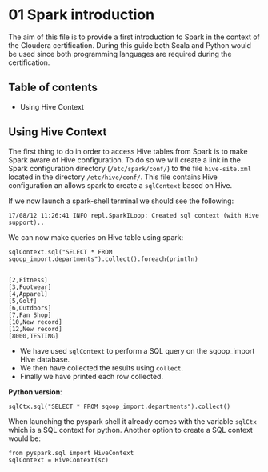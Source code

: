 # 01 Spark introduction

The aim of this file is to provide a first introduction to Spark in 
the context of the Cloudera certification. During this guide both Scala
and Python would be used since both programming languages are required 
during the certification.


## Table of contents

* Using Hive Context


## Using Hive Context

The first thing to do in order to access Hive tables from
Spark is to make Spark aware of Hive configuration. To do
so we will create a link in the Spark configuration directory
(`/etc/spark/conf/`) to the file `hive-site.xml` located
in the directory `/etc/hive/conf/`. This file contains 
Hive configuration an allows spark to create a `sqlContext` based
on Hive.

If we now launch a spark-shell terminal we should see the following:

```
17/08/12 11:26:41 INFO repl.SparkILoop: Created sql context (with Hive support)..
```

We can now make queries on Hive table using spark:

```
sqlContext.sql("SELECT * FROM sqoop_import.departments").collect().foreach(println)


[2,Fitness]
[3,Footwear]
[4,Apparel]
[5,Golf]
[6,Outdoors]
[7,Fan Shop]
[10,New record]
[12,New record]
[8000,TESTING]
```


* We have used `sqlContext` to perform a SQL query on the sqoop_import Hive database.
* We then have collected the results using `collect`.
* Finally we have printed each row collected.

**Python version**:

```
sqlCtx.sql("SELECT * FROM sqoop_import.departments").collect()
```

When launching the pyspark shell it already comes with the
variable `sqlCtx` which is a SQL context for python. Another option 
to create a SQL context would be:

```
from pyspark.sql import HiveContext
sqlContext = HiveContext(sc)
```
